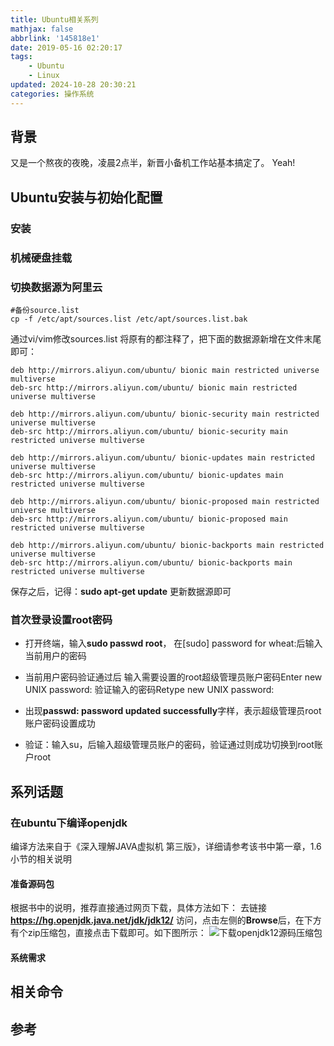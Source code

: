 ```yaml
---
title: Ubuntu相关系列
mathjax: false
abbrlink: '145818e1'
date: 2019-05-16 02:20:17
tags:
    - Ubuntu
    - Linux
updated: 2024-10-28 20:30:21
categories: 操作系统
---
```


## 背景
又是一个熬夜的夜晚，凌晨2点半，新晋小备机工作站基本搞定了。 Yeah!

## Ubuntu安装与初始化配置
### 安装
### 机械硬盘挂载
### 切换数据源为阿里云

```shell
#备份source.list
cp -f /etc/apt/sources.list /etc/apt/sources.list.bak
```

通过vi/vim修改sources.list
将原有的都注释了，把下面的数据源新增在文件末尾即可：
```shell
deb http://mirrors.aliyun.com/ubuntu/ bionic main restricted universe multiverse
deb-src http://mirrors.aliyun.com/ubuntu/ bionic main restricted universe multiverse

deb http://mirrors.aliyun.com/ubuntu/ bionic-security main restricted universe multiverse
deb-src http://mirrors.aliyun.com/ubuntu/ bionic-security main restricted universe multiverse

deb http://mirrors.aliyun.com/ubuntu/ bionic-updates main restricted universe multiverse
deb-src http://mirrors.aliyun.com/ubuntu/ bionic-updates main restricted universe multiverse

deb http://mirrors.aliyun.com/ubuntu/ bionic-proposed main restricted universe multiverse
deb-src http://mirrors.aliyun.com/ubuntu/ bionic-proposed main restricted universe multiverse

deb http://mirrors.aliyun.com/ubuntu/ bionic-backports main restricted universe multiverse
deb-src http://mirrors.aliyun.com/ubuntu/ bionic-backports main restricted universe multiverse
```

保存之后，记得：**sudo apt-get update**
更新数据源即可

### 首次登录设置root密码
- 打开终端，输入**sudo passwd root**，
在[sudo] password for wheat:后输入当前用户的密码

- 当前用户密码验证通过后
输入需要设置的root超级管理员账户密码Enter new UNIX password:
验证输入的密码Retype new UNIX password:

- 出现**passwd: password updated successfully**字样，表示超级管理员root账户密码设置成功
- 验证：输入su，后输入超级管理员账户的密码，验证通过则成功切换到root账户root

## 系列话题
### 在ubuntu下编译openjdk
编译方法来自于《深入理解JAVA虚拟机 第三版》，详细请参考该书中第一章，1.6小节的相关说明
#### 准备源码包
根据书中的说明，推荐直接通过网页下载，具体方法如下：
去链接**https://hg.openjdk.java.net/jdk/jdk12/** 访问，点击左侧的**Browse**后，在下方有个zip压缩包，直接点击下载即可。如下图所示：
![下载openjdk12源码压缩包](145818e1/2021-05-08_165324.png)
#### 系统需求

## 相关命令
## 参考